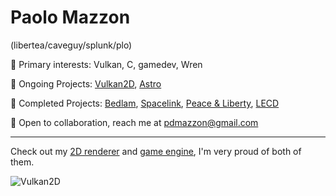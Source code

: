 # Paolo Mazzon
(libertea/caveguy/splunk/plo)

👺 Primary interests: Vulkan, C, gamedev, Wren

🍄 Ongoing Projects: [Vulkan2D](http://www.github.com/PaoloMazzon/Vulkan2D), [Astro](https://github.com/PaoloMazzon/astro-engine)

🤨 Completed Projects: [Bedlam](https://github.com/PaoloMazzon/Bedlam), [Spacelink](https://github.com/PaoloMazzon/Spacelink), [Peace & Liberty](https://github.com/PaoloMazzon/PeacenLiberty), [LECD](https://github.com/PaoloMazzon/Low-Earth-Cleanup-Detail)

🗿 Open to collaboration, reach me at [pdmazzon@gmail.com](mailto:pdmazzon@gmail.com)

---------

Check out my [2D renderer](http://www.github.com/PaoloMazzon/Vulkan2D) and [game engine](https://github.com/PaoloMazzon/astro-engine),
I'm very proud of both of them.

![Vulkan2D](https://user-images.githubusercontent.com/17896827/237554076-686ab0a6-b37d-4407-8e26-1b98d0bd00ab.gif)

